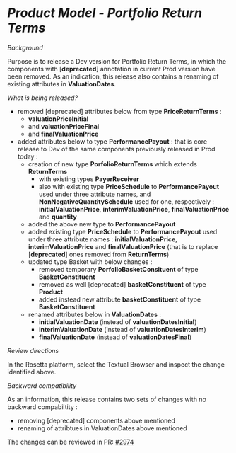 # _Product Model - Portfolio Return Terms_

_Background_

Purpose is to release a Dev version for Portfolio Return Terms, in which the components with [**deprecated**] annotation in current Prod version have been removed.
As an indication, this release also contains a renaming of existing attributes in **ValuationDates**.

_What is being released?_

- removed [deprecated] attributes below from type **PriceReturnTerms** :
  - **valuationPriceInitial** 
  - and **valuationPriceFinal** 
  - and **finalValuationPrice**
- added attributes below to type **PerformancePayout** : that is core release to Dev of the same components previously released in Prod today :
  - creation of new type **PorfolioReturnTerms** which extends **ReturnTerms**
    - with existing types **PayerReceiver**
    - also with existing type **PriceSchedule** to **PerformancePayout** used under three attribute names, and **NonNegativeQuantitySchedule** used for one, respectively : **initialValuationPrice**, **interimValuationPrice**, **finalValuationPrice** and **quantity**
  - added the above new type to **PerformancePayout**
  - added existing type **PriceSchedule** to **PerformancePayout** used under three attribute names : **initialValuationPrice**, **interimValuationPrice** and **finalValuationPrice** (that is to replace [**deprecated**] ones removed from **ReturnTerms**)
  - updated type Basket with below changes :
    - removed temporary **PorfolioBasketConsituent** of type **BasketConstituent**
    - removed as well [deprecated] **basketConstituent** of type **Product**
    - added instead new attribute **basketConstituent** of type **BasketConstituent**
  - renamed attributes below in **ValuationDates** :
    - **initialValuationDate** (instead of **valuationDatesInitial**)
    - **interimValuationDate** (instead of **valuationDatesInterim**)
    - **finalValuationDate** (instead of **valuationDatesFinal**)

_Review directions_

In the Rosetta platform, select the Textual Browser and inspect the change identified above.

_Backward compatibility_

As an information, this release contains two sets of changes with no backward compabiltity :

- removing [deprecated] components above mentioned
- renaming of attribtues in ValuationDates above mentioned

The changes can be reviewed in PR: [#2974](https://github.com/finos/common-domain-model/pull/2974)
